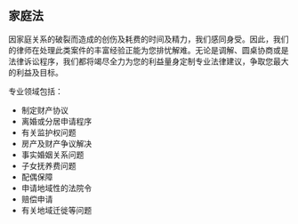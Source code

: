 家庭法
------

因家庭关系的破裂而造成的创伤及耗费的时间及精力，我们感同身受。因此，我们的律师在处理此类案件的丰富经验正能为您排忧解难。无论是调解、圆桌协商或是法律诉讼程序，我们都将竭尽全力为您的利益量身定制专业法律建议，争取您最大的利益及目标。

专业领域包括：

- 制定财产协议
- 离婚或分居申请程序
- 有关监护权问题
- 房产及财产争议解决
- 事实婚姻关系问题
- 子女抚养费问题
- 配偶保障
- 申请地域性的法院令
- 赔偿申请
- 有关地域迁徙等问题
